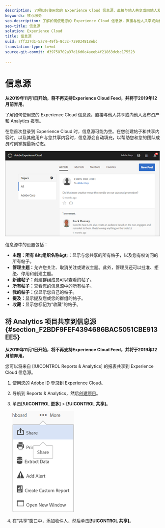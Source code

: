 ```yaml
---
description: 了解如何使用您的 Experience Cloud 信息源，直接与他人共享或向他人发布资产和 Analytics 报表。
keywords: 核心服务
seo-description: 了解如何使用您的 Experience Cloud 信息源，直接与他人共享或向他人发布资产和 Adobe Analytics 报表。
seo-title: 信息源
solution: Experience Cloud
title: 信息源
uuid: 7ff327d1-5a74-49fb-8c3c-729034818ebc
translation-type: tm+mt
source-git-commit: d39758702a37d16d6c4aeeb4f21863dcbc175523

---
```



# 信息源

**从2019年11月1日开始，将不再支持Experience Cloud Feed，并将于2019年12月前弃用。**

了解如何使用您的 Experience Cloud 信息源，直接与他人共享或向他人发布资产和 Analytics 报表。

在您首次登录到 Experience Cloud 时，信息源可能为空。在您创建帖子和共享内容时，以及其他用户与您共享内容时，信息源会自动填充，以帮助您和您的团队成员时刻掌握最新动态。

![](assets/posts.png)

信息源中的设置包括：

* **主题：所有 \&lt;组织名称\&gt;：**&#x200B;显示与您共享的所有帖子，以及您有权访问的所有帖子。
* **管理主题：**&#x200B;允许您关注、取消关注或建议主题。此外，管理员还可以批准、拒绝、停用和创建主题。
* **新建帖子：**&#x200B;创建群组成员可以查看的帖子。
* **所有帖子：**&#x200B;查看您的信息源中的所有帖子。
* **我的帖子：**&#x200B;仅显示您自己的帖子。
* **提及：**&#x200B;显示提及您或您的群组的帖子。
* **收藏：**&#x200B;显示您标记为“收藏”的帖子。

## 将 Analytics 项目共享到信息源 {#section_F2BDF9FEF4394686BAC5051CBE913EE5}

**从2019年11月1日开始，将不再支持Experience Cloud Feed，并将于2019年12月前弃用。**

您可以将来自 [!UICONTROL Reports &amp; Analytics] 的报表共享到 Experience Cloud 信息源。

1. 使用您的 Adobe ID [登录](admin-getting-started/getting-started-experience-cloud.md#topic_AC564B6795334DE39359ADD87F52F2E0)到 Experience Cloud。

1. 导航到 Reports &amp; Analytics，然后[创建项目](https://marketing.adobe.com/resources/help/en_US/analytics/analysis-workspace/freeform_overview.html)。

1. 单击&#x200B;**[!UICONTROL 更多]** &gt; **[!UICONTROL 共享]**。

   ![](assets/share_report.png)

1. 在“共享”窗口中，添加收件人，然后单击&#x200B;**[!UICONTROL 共享]**。
